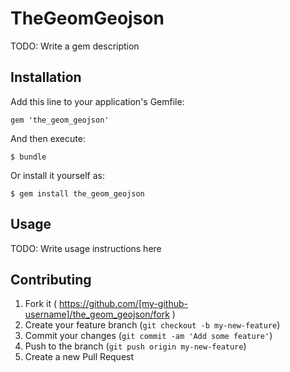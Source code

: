 # TheGeomGeojson

TODO: Write a gem description

## Installation

Add this line to your application's Gemfile:

    gem 'the_geom_geojson'

And then execute:

    $ bundle

Or install it yourself as:

    $ gem install the_geom_geojson

## Usage

TODO: Write usage instructions here

## Contributing

1. Fork it ( https://github.com/[my-github-username]/the_geom_geojson/fork )
2. Create your feature branch (`git checkout -b my-new-feature`)
3. Commit your changes (`git commit -am 'Add some feature'`)
4. Push to the branch (`git push origin my-new-feature`)
5. Create a new Pull Request
